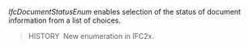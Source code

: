 _IfcDocumentStatusEnum_ enables selection of the status of document information from a list of choices.

> HISTORY&nbsp; New enumeration in IFC2x.